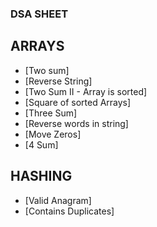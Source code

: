 ### DSA SHEET

## ARRAYS
- [Two sum]
- [Reverse String]
- [Two Sum II - Array is sorted]
- [Square of sorted Arrays]
- [Three Sum]
- [Reverse words in string]
- [Move Zeros]
- [4 Sum]

## HASHING
- [Valid Anagram]
- [Contains Duplicates]
